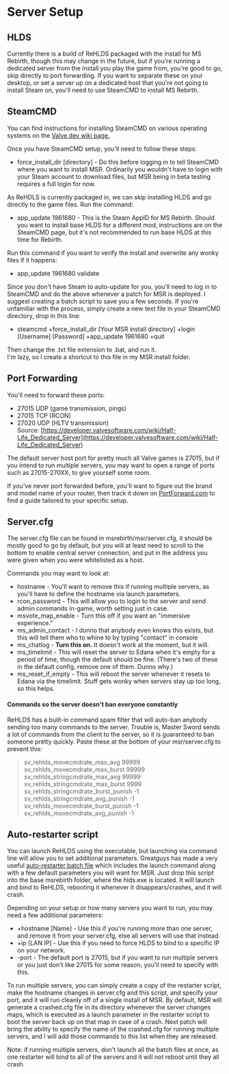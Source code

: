 # Server Setup
## HLDS
Currently there is a build of ReHLDS packaged with the install for MS Rebirth, though this may change in the future, but if you're running a dedicated server from the install you play the game from, you're good to go, skip directly to port forwarding. If you want to separate these on your desktop, or set a server up on a dedicated host that you're not going to install Steam on, you'll need to use SteamCMD to install MS Rebirth.

## SteamCMD
You can find instructions for installing SteamCMD on various operating systems on the [Valve dev wiki page.](https://developer.valvesoftware.com/wiki/SteamCMD)  

Once you have SteamCMD setup, you'll need to follow these steps:  

- force_install_dir [directory] - Do this before logging in to tell SteamCMD where you want to install MSR. Ordinarily you wouldn't have to login with your Steam account to download files, but MSR being in beta testing requires a full login for now.  

As ReHDLS is currently packaged in, we can skip installing HLDS and go directly to the game files. Run the command:  
- app_update 1961680 - This is the Steam AppID for MS Rebirth. Should you want to install base HLDS for a different mod, instructions are on the SteamCMD page, but it's not recommended to run base HLDS at this time for Rebirth.  

Run this command if you want to verify the install and overwrite any wonky files if it happens:  
- app_update 1961680 validate  

Since you don't have Steam to auto-update for you, you'll need to log in to SteamCMD and do the above whenever a patch for MSR is deployed. I suggest creating a batch script to save you a few seconds. If you're unfamiliar with the process, simply create a new text file in your SteamCMD directory, drop in this line:  
- steamcmd +force_install_dir [Your MSR install directory] +login [Username] [Password] +app_update 1961680 +quit  

Then change the .txt file extension to .bat, and run it.  
I'm lazy, so I create a shortcut to this file in my MSR install folder.  

## Port Forwarding
You'll need to forward these ports:  
- 27015 UDP (game transmission, pings)  
- 27015 TCP (RCON)  
- 27020 UDP (HLTV transmission)  
Source: [https://developer.valvesoftware.com/wiki/Half-Life_Dedicated_Server](https://developer.valvesoftware.com/wiki/Half-Life_Dedicated_Server)  

The default server host port for pretty much all Valve games is 27015, but if you intend to run multiple servers, you may want to open a range of ports such as 27015-270XX, to give yourself some room.  

If you've never port forwarded before, you'll want to figure out the brand and model name of your router, then track it down on [PortForward.com](https://portforward.com/) to find a guide tailored to your specific setup.  

## Server.cfg
The server.cfg file can be found in msrebirth/msr/server.cfg, it should be mostly good to go by default, but you will at least need to scroll to the bottom to enable central server connection, and put in the address you were given when you were whitelisted as a host.  

Commands you may want to look at:  
- hostname - You'll want to remove this if running multiple servers, as you'll have to define the hostname via launch parameters.  
- rcon_password - This will allow you to login to the server and send admin commands in-game, worth setting just in case.  
- msvote_map_enable - Turn this off if you want an "immersive experience."  
- ms_admin_contact - I dunno that anybody even knows this exists, but this will tell them who to whine to by typing "contact" in console  
- ms_chatlog - **Turn this on.** It doesn't work at the moment, but it will.  
- ms_timelimit - This will reset the server to Edana when it's empty for a period of time, though the default should be fine. (There's two of these in the default config, remove one of them. Dunno why.)  
- ms_reset_if_empty - This will reboot the server whenever it resets to Edana via the timelimit. Stuff gets wonky when servers stay up too long, so this helps.  

#### Commands so the server doesn't ban everyone constantly
ReHLDS has a built-in command spam filter that will auto-ban anybody sending too many commands to the server. Trouble is, Master Sword sends a lot of commands from the client to the server, so it is guaranteed to ban someone pretty quickly. Paste these at the bottom of your msr/server.cfg to prevent this:

> sv_rehlds_movecmdrate_max_avg 99999  
> sv_rehlds_movecmdrate_max_burst 99999  
> sv_rehlds_stringcmdrate_max_avg 99999  
> sv_rehlds_stringcmdrate_max_burst 9999  
> sv_rehlds_stringcmdrate_burst_punish -1  
> sv_rehlds_stringcmdrate_avg_punish -1  
> sv_rehlds_movecmdrate_burst_punish -1  
> sv_rehlds_movecmdrate_avg_punish -1  


## Auto-restarter script
You can launch ReHLDS using the executable, but launching via command line will allow you to set additional parameters. Greatguys has made a very useful [auto-restarter batch file](https://github.com/MSRevive/website/files/10714271/Restarter.zip) which includes the launch command along with a few default parameters you will want for MSR. Just drop this script into the base msrebirth folder, where the hlds.exe is located. It will launch and bind to ReHLDS, rebooting it whenever it disappears/crashes, and it will crash.  

Depending on your setup or how many servers you want to run, you may need a few additional parameters:  
- +hostname [Name] - Use this if you're running more than one server, and remove it from your server.cfg, else all servers will use that instead.  
- +ip [LAN IP] - Use this if you need to force HLDS to bind to a specific IP on your network.  
- -port - The default port is 27015, but if you want to run multiple servers or you just don't like 27015 for some reason, you'll need to specify with this.  

To run multiple servers, you can simply create a copy of the restarter script, make the hostname changes in server.cfg and this script, and specify your port, and it will run cleanly off of a single install of MSR. By default, MSR will generate a crashed.cfg file in its directory whenever the server changes maps, which is executed as a launch parameter in the restarter script to boot the server back up on that map in case of a crash. Next patch will bring the ability to specify the name of the crashed.cfg for running multiple servers, and I will add those commands to this list when they are released.  

Note: if running multiple servers, don't launch all the batch files at once, as one restarter will bind to all of the servers and it will not reboot until they all crash.
